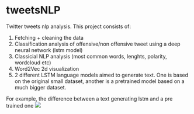 # tweetsNLP
Twitter tweets nlp analysis. This project consists of:
1. Fetching + cleaning the data
2. Classification analysis of offensive/non offensive tweet using a deep neural network (lstm model)
3. Classicial NLP analysis (most common words, lenghts, polarity, wordcloud etc)
4. Word2Vec 2d visualization
5. 2 different LSTM language models aimed to generate text. One is based on the original small dataset, another is a pretrained model based on a much bigger dataset.

For example, the difference between a text generating lstm and a pre trained one ![](images/lstm%20vs%20w2v%20lstm.png)
